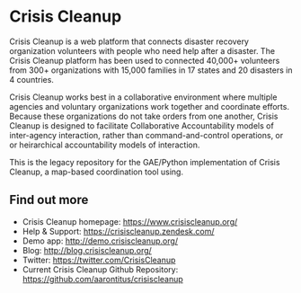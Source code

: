 Crisis Cleanup
==============

Crisis Cleanup is a web platform that connects disaster recovery organization volunteers with people who need help after a disaster. The Crisis Cleanup platform has been used to connected 40,000+ volunteers from 300+ organizations with 15,000 families in 17 states and 20 disasters in 4 countries.

Crisis Cleanup works best in a collaborative environment where multiple agencies and voluntary organizations work together and coordinate efforts. Because these organizations do not take orders from one another, Crisis Cleanup is designed to facilitate Collaborative Accountability models of inter-agency interaction, rather than command-and-control operations, or or heirarchical accountability models of interaction. 

This is the legacy repository for the GAE/Python implementation of Crisis Cleanup, a map-based coordination tool using.

Find out more
-------------

 - Crisis Cleanup homepage: https://www.crisiscleanup.org/
 - Help & Support: https://crisiscleanup.zendesk.com/
 - Demo app: http://demo.crisiscleanup.org/
 - Blog: http://blog.crisiscleanup.org/
 - Twitter: https://twitter.com/CrisisCleanup
 - Current Crisis Cleanup Github Repository: https://github.com/aarontitus/crisiscleanup
